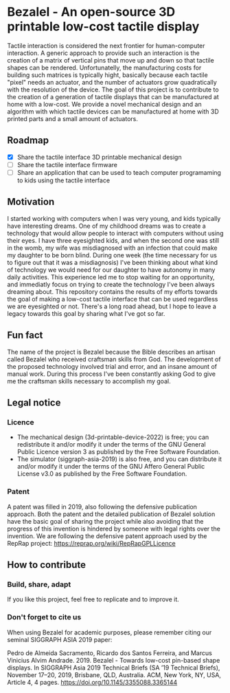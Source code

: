 # Bezalel - An open-source 3D printable low-cost tactile display

Tactile interaction is considered the next frontier for human-computer interaction.
A generic approach to provide such an interaction is the creation of a matrix of vertical pins that move up and down so that tactile shapes can be rendered.
Unfortunatelly, the manufacturing costs for building such matrices is typically hight, basically because each tactile "pixel" needs an actuator, and the number of actuators grow quadratically with the resolution of the device.
The goal of this project is to contribute to the creation of a generation of tactile displays that can be manufactured at home with a low-cost.
We provide a novel mechanical design and an algorithm with which tactile devices can be manufactured at home with 3D printed parts and a small amount of actuators.

## Roadmap
- [x] Share the tactile interface 3D printable mechanical design
- [ ] Share the tactile interface firmware
- [ ] Share an application that can be used to teach computer programaming to kids using the tactile interface

## Motivation
I started working with computers when I was very young, and kids typically have interesting dreams.
One of my childhood dreams was to create a technology that would allow people to interact with computers without using their eyes.
I have three eyesighted kids, and when the second one was still in the womb, my wife was misdiagnosed with an infection that could make my daughter to be born blind.
During one week (the time necessary for us to figure out that it was a misdiagnosis) I've been thinking about what kind of technology we would need for our daughter to have autonomy in many daily activities.
This experience led me to stop waiting for an opportunity, and immediatly focus on trying to create the technology I've been always dreaming about.
This repository contains the results of my efforts towards the goal of making a low-cost tactile interface that can be used regardless we are eyesighted or not.
There's a long road ahead, but I hope to leave a legacy towards this goal by sharing what I've got so far.

## Fun fact
The name of the project is Bezalel because the Bible describes an artisan called Bezalel who received craftsman skills from God.
The development of the proposed technology involved trial and error, and an insane amount of manual work.
During this process I've been constantly asking God to give me the craftsman skills necessary to accomplish my goal.

## Legal notice
### Licence
- The mechanical design (3d-printable-device-2022) is free; you can redistribute it and/or modify it under the terms of the GNU General Public Licence version 3 as published by the Free Software Foundation.
- The simulator (siggraph-asia-2019) is also free, and you can distribute it and/or modify it under the terms of the GNU Affero General Public License v3.0 as published by the Free Software Foundation.

### Patent
A patent was filled in 2019, also following the defensive publication approach. Both the patent and the detailed publication of Bezalel solution have the basic goal of sharing the project while also avoiding that the progress of this invention is hindered by someone with legal rights over the invention.
We are following the defensive patent approach used by the RepRap project: https://reprap.org/wiki/RepRapGPLLicence

## How to contribute

### Build, share, adapt
If you like this project, feel free to replicate and to improve it.

### Don't forget to cite us
When using Bezalel for academic purposes, please remember citing our seminal SIGGRAPH ASIA 2019 paper:

Pedro de Almeida Sacramento, Ricardo dos Santos Ferreira, and Marcus Vinicius Alvim Andrade. 2019. Bezalel - Towards low-cost pin-based shape displays. In SIGGRAPH Asia 2019 Technical Briefs (SA ’19 Technical Briefs), November 17–20, 2019, Brisbane, QLD, Australia. ACM, New York, NY, USA, Article 4, 4 pages. https://doi.org/10.1145/3355088.3365144
